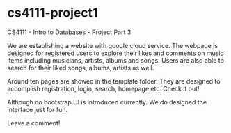 # cs4111-project1
CS4111 - Intro to Databases - Project Part 3

We are establishing a website with google cloud service. The webpage is designed for registered users to explore their likes and comments on music items including musicians, artists, albums and songs. Users are also able to search for their liked songs, albums, artists as well.

Around ten pages are showed in the template folder. They are designed to accomplish registration, login, search, homepage etc. Check it out!

Although no bootstrap UI is introduced currently. We do designed the interface just for fun.

Leave a comment!
